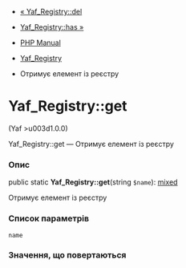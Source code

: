 - [« Yaf_Registry::del](yaf-registry.del.md)
- [Yaf_Registry::has »](yaf-registry.has.md)

- [PHP Manual](index.md)
- [Yaf_Registry](class.yaf-registry.md)
- Отримує елемент із реєстру

# Yaf_Registry::get

(Yaf \>u003d1.0.0)

Yaf_Registry::get — Отримує елемент із реєстру

### Опис

public static **Yaf_Registry::get**(string `$name`):
[mixed](language.types.declarations.md#language.types.declarations.mixed)

Отримує елемент із реєстру

### Список параметрів

`name`

### Значення, що повертаються
